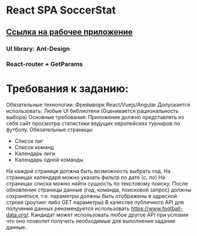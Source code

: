# React SPA SoccerStat
## [Ссылка на рабочее приложение](https://erdeni03.github.io/simbirSoft-test/)

### UI library: Ant-Design
### React-router + GetParams


# Требования к заданию:
Обязательные технологии: Фреймворк React/Vuejs/Angular
Допускается использовать: Любые UI библиотеки (Оценивается
рациональность выбора)
Основные требования:
Приложение должно представлять из себя сайт просмотра статистики ведущих
европейских турниров по футболу.
Обязательные страницы:
- Список лиг
- Список команд
- Календарь лиги
- Календарь одной команды

На каждой странице должна быть возможность выбрать год.
На страницах календаря можно указать фильтр по дате (с, по)
На страницах списка можно найти сущность по текстовому поиску.
После обновления страницы данные (год, команда, поисковой запрос) должны
сохраняться, т.е. параметры должны быть отображены в адресной строке
(роутинг либо GET параметры)
В качестве публичного API для получения данных рекомендуется использовать
https://www.football-data.org/. Кандидат может использовать любое другое API
при условии что оно позволит получить необходимые для выполнения задания
данные.
